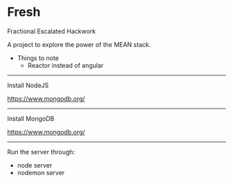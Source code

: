 # Fresh
Fractional Escalated Hackwork

A project to explore the power of the MEAN stack.

- Things to note
	* Reactor instead of angular

----------------------------------------------------

Install NodeJS	

https://www.mongodb.org/	
	
----------------------------------------------------	
	
Install MongoDB

https://www.mongodb.org/

-----------------------------------------------------

Run the server through:
- node server
- nodemon server

